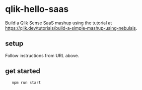 # qlik-hello-saas

Build a Qlik Sense SaaS  mashup using the tutorial at https://qlik.dev/tutorials/build-a-simple-mashup-using-nebulajs. 

## setup
Follow instructions from URL above.

## get started
```
   npm run start
```
